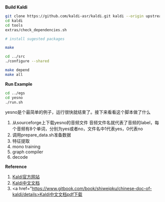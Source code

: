 
**Build Kaldi**

```sh
git clone https://github.com/kaldi-asr/kaldi.git kaldi --origin upstream
cd kaldi
cd tools
extras/check_dependencies.sh

# install sugested packages

make

cd ../src
./configure --shared

make depend
make all
```
**Run Example**

```sh
cd ../egs
cd yesno
./run.sh
```
yesno是个最简单的例子，运行很快就结束了。接下来看看这个脚本做了什么
1. 从sourceforge上下载yesno的音频文件
音频文件名就代表了音频的label，每个音频有8个单词，分别为yes或者no，文件名中1代表yes，0代表no
2. 调用prepare_data.sh准备数据
3. 特征提取
4. mono training
5. graph compiler
6. decode


**Reference**

1. <a href="http://kaldi-asr.org/doc/">Kaldi官方网站</a>
2. <a href="https://shiweipku.gitbooks.io/chinese-doc-of-kaldi/content/acoustic_model.html">Kaldi中文文档</a>
3. <a href="https://www.gitbook.com/book/shiweipku/chinese-doc-of-kaldi/details>Kaldi中文文档pdf下载</a>